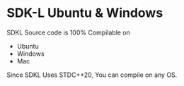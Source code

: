 # SDK-L Ubuntu & Windows
SDKL Source code is 100% Compilable on 
- Ubuntu
- Windows
- Mac

Since SDKL Uses STDC++20, You can compile on
any OS.

